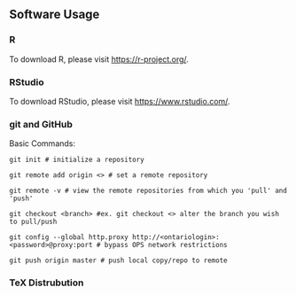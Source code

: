 ## Software Usage

### R

To download R, please visit https://r-project.org/.

### RStudio

To download RStudio, please visit https://www.rstudio.com/.

### git and GitHub

Basic Commands:

```
git init # initialize a repository

git remote add origin <> # set a remote repository

git remote -v # view the remote repositories from which you 'pull' and 'push'

git checkout <branch> #ex. git checkout <> alter the branch you wish to pull/push

git config --global http.proxy http://<ontariologin>:<password>@proxy:port # bypass OPS network restrictions

git push origin master # push local copy/repo to remote 

```

### TeX Distrubution
